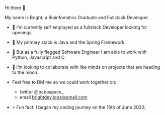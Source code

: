 Hi there 👋

My name is Bright, a  Bioinfomatics Graduate and Fullstack Developer.

- 🔭 I’m currently self employed as a fullstack Developer looking for openings.
- 🌱 My primary stack is Java and the Spring Framework.
- 👯 But as a fully flegged Software Engineer I am able to work with Python, Javascript and C.
- 🤔 I’m looking to collaborate with like minds on projects that are heading to the moon.
- Feel free to DM me so we could work together on: 
     - twitter @babaspace_
     - email brightdev.jobs@gmail.com

- ⚡ Fun fact: I began my coding journey on the 16th of June 2020;

